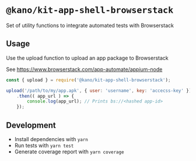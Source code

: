 # `@kano/kit-app-shell-browserstack`

Set of utility functions to integrate automated tests with Browserstack

## Usage

Use the upload function to upload an app package to Browserstack

See https://www.browserstack.com/app-automate/appium-node

```js
const { upload } = require('@kano/kit-app-shell-browserstack');

upload('/path/to/my/app.apk', { user: 'username', key: 'accecss-key' })
    .then(( app_url ) => {
        console.log(app_url); // Prints bs://<hashed app-id>
    });
```

## Development

 - Install dependencies with `yarn`
 - Run tests with `yarn test`
 - Generate coverage report with `yarn coverage`

